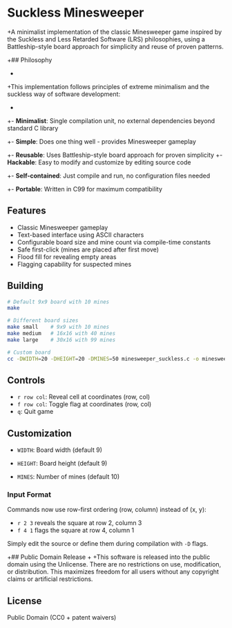 # Suckless Minesweeper


+A minimalist implementation of the classic Minesweeper game inspired by the Suckless and Less Retarded Software (LRS) philosophies, using a Battleship-style board approach for simplicity and reuse of proven patterns.



+## Philosophy

+

+This implementation follows principles of extreme minimalism and the suckless way of software development:

+

+- **Minimalist**: Single compilation unit, no external dependencies beyond standard C library

+- **Simple**: Does one thing well - provides Minesweeper gameplay

+- **Reusable**: Uses Battleship-style board approach for proven simplicity
+- **Hackable**: Easy to modify and customize by editing source code

+- **Self-contained**: Just compile and run, no configuration files needed

+- **Portable**: Written in C99 for maximum compatibility


## Features

- Classic Minesweeper gameplay
- Text-based interface using ASCII characters
- Configurable board size and mine count via compile-time constants
- Safe first-click (mines are placed after first move)
- Flood fill for revealing empty areas
- Flagging capability for suspected mines

## Building

```bash
# Default 9x9 board with 10 mines
make

# Different board sizes
make small    # 9x9 with 10 mines
make medium   # 16x16 with 40 mines  
make large    # 30x16 with 99 mines

# Custom board
cc -DWIDTH=20 -DHEIGHT=20 -DMINES=50 minesweeper_suckless.c -o minesweeper
```

## Controls


- `r row col`: Reveal cell at coordinates (row, col)
- `f row col`: Toggle flag at coordinates (row, col)
- `q`: Quit game


## Customization


- `WIDTH`: Board width (default 9)
- `HEIGHT`: Board height (default 9) 

- `MINES`: Number of mines (default 10)

### Input Format
Commands now use row-first ordering (row, column) instead of (x, y):
- `r 2 3` reveals the square at row 2, column 3
- `f 4 1` flags the square at row 4, column 1


Simply edit the source or define them during compilation with `-D` flags.


+## Public Domain Release
+
+This software is released into the public domain using the Unlicense. There are no restrictions on use, modification, or distribution. This maximizes freedom for all users without any copyright claims or artificial restrictions.


## License

Public Domain (CC0 + patent waivers)